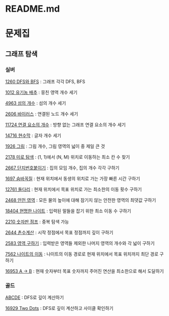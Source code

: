 # README.md



# 문제집



## 그래프 탐색



### 실버

[1260 DFS와 BFS](https://www.acmicpc.net/problem/1260) : 그래프 각각 DFS, BFS

[1012 유기농 배추](https://www.acmicpc.net/problem/1012) : 뭉친 영역 개수 세기

[4963 섬의 개수](https://www.acmicpc.net/problem/4963) : 섬의 개수 세기

[2606 바이러스](https://www.acmicpc.net/problem/2606) : 연결된 노드 개수 세기

[11724 연결 요소의 개수](https://www.acmicpc.net/problem/11724) : 방향 없는 그래프 연결 요소의 개수 세기

[14716 현수막](https://www.acmicpc.net/problem/14716) : 글자 개수 세기

[1926 그림](https://www.acmicpc.net/problem/1926) : 그림 개수, 그림 영역의 넓이 중 제일 큰 것

[2178 미로 탐색](https://www.acmicpc.net/problem/2178) : (1, 1)에서 (N, M) 위치로 이동하는 최소 칸 수 찾기

[2667 단지번호붙이기](https://www.acmicpc.net/problem/2667) : 집의 모임 개수, 집의 개수 각각 구하기

[1697 숨바꼭질](https://www.acmicpc.net/problem/1697) : 현재 위치에서 동생의 위치로 가는 가장 빠른 시간 구하기

[12761 돌다리](https://www.acmicpc.net/problem/12761) : 현재 위치에서 목표 위치로 가는 최소한의 이동 횟수 구하기

[2468 안전 영역](https://www.acmicpc.net/problem/2468) : 모든 물의 높이에 대해 잠기지 않는 안전한 영역의 최댓값 구하기

[18404 현명한 나이트](https://www.acmicpc.net/problem/18404) : 입력된 말들을 잡기 위한 최소 이동 수 구하기

[2210 숫자판 점프](https://www.acmicpc.net/problem/2210) : 중복 탐색 가능

[2644 촌수계산](https://www.acmicpc.net/problem/2644) : 시작 정점에서 목표 정점까지 깊이 구하기

[2583 영역 구하기](https://www.acmicpc.net/problem/2583) : 입력받은 영역들 제외한 나머지 영역의 개수와 각 넓이 구하기

[7562 나이트의 이동](https://www.acmicpc.net/problem/7562) : 나이트의 이동 경로로 현재 위치에서 목표 위치까지 최단 경로 구하기

[16953 A → B](https://www.acmicpc.net/problem/16953) : 현재 숫자부터 목표 숫자까지 주어진 연산을 최소한으로 해서 도달하기



### 골드

[ABCDE](https://www.acmicpc.net/problem/13023) : DFS로 깊이 계산하기

[16929 Two Dots](https://www.acmicpc.net/problem/16929) : DFS로 깊이 계산하고 사이클 확인하기

